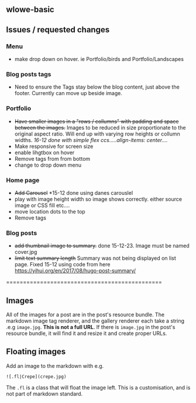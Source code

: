 ## wlowe-basic

 

## Issues / requested changes

### Menu
- make drop down on hover.  ie Portfolio/birds and Portfolio/Landscapes

### Blog posts tags
- Need to ensure the Tags stay below the blog content, just above the footer.  Currently can move up beside image.

### Portfolio
- ~~Have smaller images in a "rows / collumns" with padding and space between the images.~~  Images to be reduced in size proportionate to the original aspect ratio. 
Will end up with varying row heights or collumn widths.  *16-12 done with simple flex ccs.....align-items: center....*
- Make responsive for screen size
- enable lihgtbox on hover
- Remove tags from from bottom
- change to drop down menu


### Home page
- ~~Add Carousel~~ *15-12 done using danes carouslel
- play with image height width so image shows correctly.  either source image or CSS fill etc....
- move location dots to the top
- Remove tags

### Blog posts
- ~~add thumbnail image to summary.~~  done 15-12-23.  Image must be named cover.jpg  
- ~~limit text summary length~~ Summary was not being displayed on list page. Fixed 15-12 using code from here https://yihui.org/en/2017/08/hugo-post-summary/


==============================================

## Images 

All of the images for a post are in the post's resource bundle. 
The markdown image tag renderer, and the gallery renderer each take a string .e.g `image.jpg`. 
**This is not a full URL**. 
If there is `image.jpg` in the post's resource bundle, it will find it and resize it and create proper URLs.

## Floating images

Add an image to the markdown with e.g.

`![.fl|Crepe](crepe.jpg)`

The `.fl` is a class that will float the image left. This is a customisation, and is not part of markdown standard.


